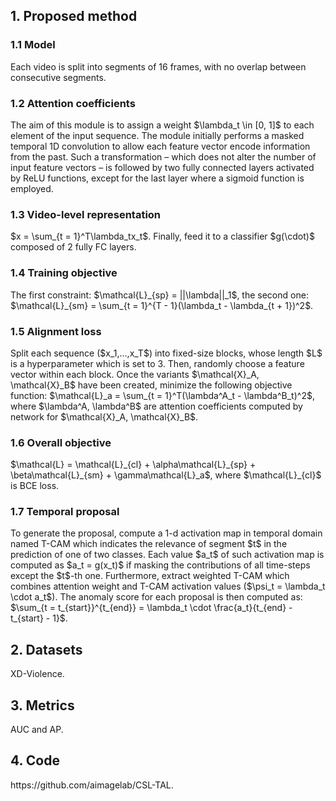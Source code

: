 <h2>1. Proposed method</h2>
<h3>1.1 Model</h3>
Each video is split into segments of 16 frames, with no overlap between consecutive segments.
<h3>1.2 Attention coefficients</h3>
The aim of this module is to assign a weight $\lambda_t \in [0, 1]$ to each element of the input sequence. The module initially performs a masked temporal 1D convolution to allow each feature vector encode information from the past. Such a transformation – which does not alter the number of input feature vectors – is followed by two fully connected layers activated by ReLU functions, except for the last layer where a sigmoid function is employed.
<h3>1.3 Video-level representation</h3>
$x = \sum_{t = 1}^T\lambda_tx_t$. Finally, feed it to a classifier $g(\cdot)$ composed of 2 fully FC layers.
<h3>1.4 Training objective</h3>
The first constraint: $\mathcal{L}_{sp} = ||\lambda||_1$, the second one: $\mathcal{L}_{sm} = \sum_{t = 1}^{T - 1}(\lambda_t - \lambda_{t + 1})^2$.
<h3>1.5 Alignment loss</h3>
Split each sequence ($x_1,...,x_T$) into fixed-size blocks, whose length $L$ is a hyperparameter which is set to 3. Then, randomly choose a feature vector within each block. Once the variants $\mathcal{X}_A, \mathcal{X}_B$ have been created, minimize the following objective function: $\mathcal{L}_a = \sum_{t = 1}^T(\lambda^A_t - \lambda^B_t)^2$, where $\lambda^A, \lambda^B$ are attention coefficients computed by network for $\mathcal{X}_A, \mathcal{X}_B$. 
<h3>1.6 Overall objective</h3>
$\mathcal{L} = \mathcal{L}_{cl} + \alpha\mathcal{L}_{sp} + \beta\mathcal{L}_{sm} + \gamma\mathcal{L}_a$, where $\mathcal{L}_{cl}$ is BCE loss.
<h3>1.7 Temporal proposal</h3>
To generate the proposal, compute a 1-d activation map in temporal domain named T-CAM which indicates the relevance of segment $t$ in the prediction of one of two classes. Each value $a_t$ of such activation map is computed as $a_t = g(x_t)$ if masking the contributions of all time-steps except the $t$-th one. Furthermore, extract weighted T-CAM which combines attention weight and T-CAM activation values ($\psi_t = \lambda_t \cdot a_t$). The anomaly score for each proposal is then computed as: $\sum_{t = t_{start}}^{t_{end}} = \lambda_t \cdot \frac{a_t}{t_{end} - t_{start} - 1}$.
<h2>2. Datasets</h2>
XD-Violence.
<h2>3. Metrics</h2>
AUC and AP.
<h2>4. Code</h2>
https://github.com/aimagelab/CSL-TAL.